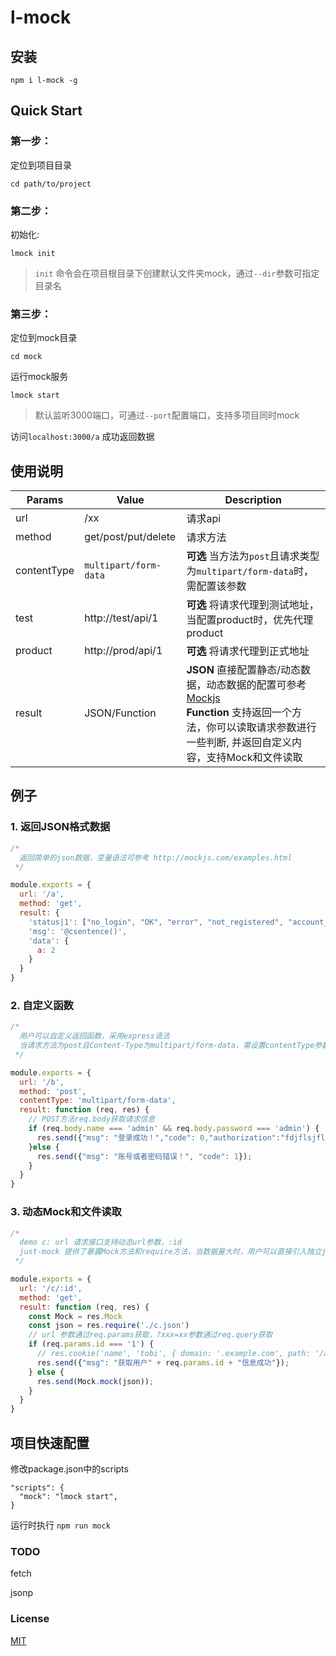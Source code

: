 # l-mock

## 安装
```
npm i l-mock -g
```
## Quick Start

### 第一步：
定位到项目目录

```
cd path/to/project
```

### 第二步：
初始化:

```
lmock init
```

> `init`  命令会在项目根目录下创建默认文件夹mock，通过`--dir`参数可指定目录名

### 第三步：
定位到mock目录

```
cd mock
```

运行mock服务

```
lmock start
```
> 默认监听3000端口，可通过`--port`配置端口，支持多项目同时mock


访问`localhost:3000/a` 成功返回数据

## 使用说明

| Params | Value | Description |
|--------|-------|-------------|
|url|/xx|请求api|
|method|get/post/put/delete|请求方法|
|contentType|`multipart/form-data`|**可选** 当方法为`post`且请求类型为`multipart/form-data`时，需配置该参数|
|test|http://test/api/1|**可选** 将请求代理到测试地址，当配置product时，优先代理product |
|product|http://prod/api/1|**可选** 将请求代理到正式地址 |
|result|JSON/Function|**JSON** 直接配置静态/动态数据，动态数据的配置可参考 [Mockjs](http://mockjs.com/examples.html)<br>**Function** 支持返回一个方法，你可以读取请求参数进行一些判断, 并返回自定义内容，支持Mock和文件读取|


## 例子
### 1. 返回JSON格式数据

```javascript
/*
  返回简单的json数据，变量语法可参考 http://mockjs.com/examples.html
 */

module.exports = {
  url: '/a',
  method: 'get',
  result: {
    'status|1': ["no_login", "OK", "error", "not_registered", "account_reviewing"],
    'msg': '@csentence()',
    'data': {
      a: 2
    }
  }
}
```

### 2. 自定义函数
```javascript
/*
  用户可以自定义返回函数，采用express语法
  当请求方法为post且Content-Type为multipart/form-data，需设置contentType参数
 */

module.exports = {
  url: '/b',
  method: 'post',
  contentType: 'multipart/form-data',
  result: function (req, res) {
    // POST方法req.body获取请求信息
    if (req.body.name === 'admin' && req.body.password === 'admin') {
      res.send({"msg": "登录成功！","code": 0,"authorization":"fdjflsjflfds4f5df5s4f5d4f5s"});
    }else {
      res.send({"msg": "账号或者密码错误！", "code": 1});
    }
  }
}
```
### 3. 动态Mock和文件读取
```javascript
/*
  demo c: url 请求接口支持动态url参数，:id
  just-mock 提供了暴露Mock方法和require方法，当数据量大时，用户可以直接引入独立json文件, 或进行Mock操作
 */

module.exports = {
  url: '/c/:id',
  method: 'get',
  result: function (req, res) {
    const Mock = res.Mock
    const json = res.require('./c.json')
    // url 参数通过req.params获取，?xxx=xx参数通过req.query获取
    if (req.params.id === '1') {
      // res.cookie('name', 'tobi', { domain: '.example.com', path: '/admin', secure: true });
      res.send({"msg": "获取用户" + req.params.id + "信息成功"});
    } else { 
      res.send(Mock.mock(json));
    }
  }
}
```

## 项目快速配置
修改package.json中的scripts
```
"scripts": {
  "mock": "lmock start",
}
```
运行时执行 `npm run mock`

### TODO
fetch

jsonp


### License
[MIT](http://opensource.org/licenses/MIT)